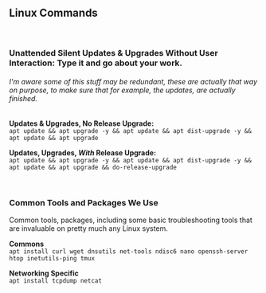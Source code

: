 ## Linux Commands

<br/>

### Unattended Silent Updates & Upgrades Without User Interaction: Type it and go about your work.
###### I'm aware some of this stuff may be redundant, these are actually that way on purpose, to make sure that for example, the updates, are actually finished. <p></p>
**Updates & Upgrades, No Release Upgrade:** <br/>`apt update && apt upgrade -y && apt update && apt dist-upgrade -y && apt update && apt upgrade`<p></p>
**Updates, Upgrades, _With_ Release Upgrade:** <br/>`apt update && apt upgrade -y && apt update && apt dist-upgrade -y && apt update && apt upgrade && do-release-upgrade` <br/>

<br/>

### Common Tools and Packages We Use
Common tools, packages, including some basic troubleshooting tools that are invaluable on pretty much any Linux system. <br/>

**Commons** <br/>
`apt install curl wget dnsutils net-tools ndisc6 nano openssh-server htop inetutils-ping tmux` <br/>

**Networking Specific** <br/>
`apt install tcpdump netcat`

